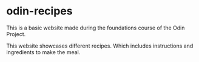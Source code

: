 # odin-recipes
This is a basic website made during the foundations course of the Odin Project.

This website showcases different recipes. Which includes instructions and ingredients to make the meal.